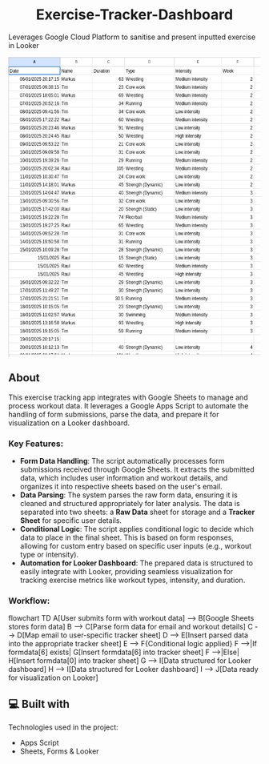 <h1 align="center" id="title">Exercise-Tracker-Dashboard</h1>

<p id="description">Leverages Google Cloud Platform to sanitise and present inputted exercise in Looker</p>

<img src="https://github.com/tcampbel22/Exercise-Tracker-Dashboard/blob/master/assets/Screenshot%20from%202025-04-08%2020-29-24.png" width="800" height="600" align="center">

## About

This exercise tracking app integrates with Google Sheets to manage and process workout data. It leverages a Google Apps Script to automate the handling of form submissions, parse the data, and prepare it for visualization on a Looker dashboard.

### Key Features:
- **Form Data Handling**: The script automatically processes form submissions received through Google Sheets. It extracts the submitted data, which includes user information and workout details, and organizes it into respective sheets based on the user's email.
- **Data Parsing**: The system parses the raw form data, ensuring it is cleaned and structured appropriately for later analysis. The data is separated into two sheets: a **Raw Data** sheet for storage and a **Tracker Sheet** for specific user details.
- **Conditional Logic**: The script applies conditional logic to decide which data to place in the final sheet. This is based on form responses, allowing for custom entry based on specific user inputs (e.g., workout type or intensity).
- **Automation for Looker Dashboard**: The prepared data is structured to easily integrate with Looker, providing seamless visualization for tracking exercise metrics like workout types, intensity, and duration.

### Workflow:
flowchart TD
    A[User submits form with workout data] --> B[Google Sheets stores form data]
    B --> C[Parse form data for email and workout details]
    C --> D[Map email to user-specific tracker sheet]
    D --> E[Insert parsed data into the appropriate tracker sheet]
    E --> F{Conditional logic applied}
    F -->|If formdata[6] exists| G[Insert formdata[6] into tracker sheet]
    F -->|Else| H[Insert formdata[0] into tracker sheet]
    G --> I[Data structured for Looker dashboard]
    H --> I[Data structured for Looker dashboard]
    I --> J[Data ready for visualization on Looker]


  
  
<h2>💻 Built with</h2>

Technologies used in the project:

*   Apps Script
*   Sheets, Forms & Looker
